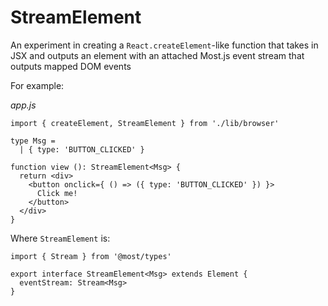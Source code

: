 # StreamElement

An experiment in creating a `React.createElement`-like function that 
takes in JSX and outputs an element with an attached Most.js event stream
that outputs mapped DOM events

For example:

*app.js*
```
import { createElement, StreamElement } from './lib/browser'

type Msg =
  | { type: 'BUTTON_CLICKED' }

function view (): StreamElement<Msg> {
  return <div>
    <button onclick={ () => ({ type: 'BUTTON_CLICKED' }) }>
      Click me!
    </button>
  </div>
}
```

Where `StreamElement` is:

```
import { Stream } from '@most/types'

export interface StreamElement<Msg> extends Element {
  eventStream: Stream<Msg>
}
```